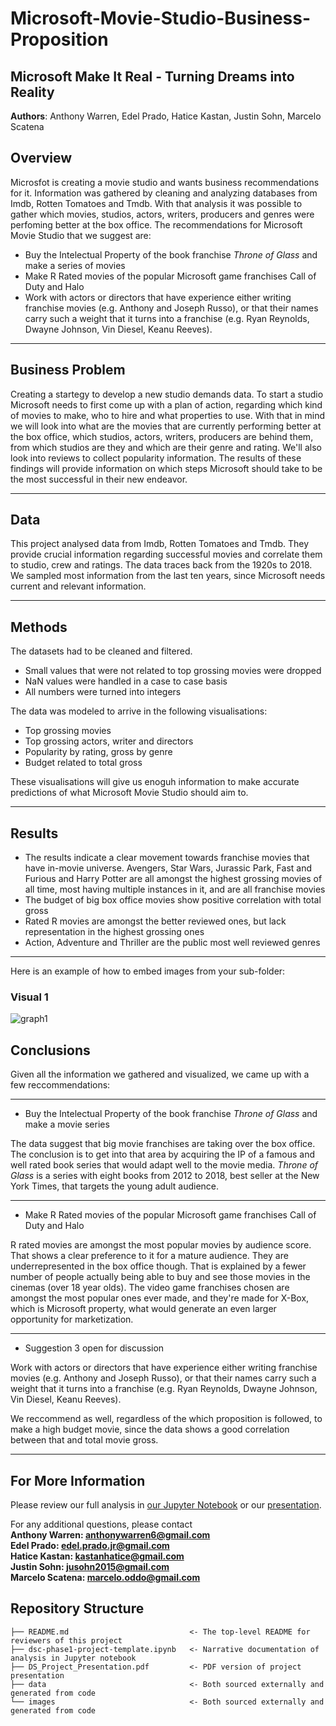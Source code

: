 # Microsoft-Movie-Studio-Business-Proposition

## Microsoft Make It Real - Turning Dreams into Reality

**Authors**: Anthony Warren, Edel Prado, Hatice Kastan, Justin Sohn, Marcelo Scatena

## Overview

Microsfot is creating a movie studio and wants business recommendations for it. Information was gathered by cleaning and analyzing databases from Imdb, Rotten Tomatoes and Tmdb. With that analysis it was possible to gather which movies, studios, actors, writers, producers and genres were perfoming better at the box office. The recommendations for Microsoft Movie Studio that we suggest are: 

* Buy the Intelectual Property of the book franchise *Throne of Glass* and make a series of movies
* Make R Rated movies of the popular Microsoft game franchises Call of Duty and Halo
* Work with actors or directors that have experience either writing franchise movies (e.g. Anthony and Joseph Russo), or that their names carry such a weight that it turns into a franchise (e.g. Ryan Reynolds, Dwayne Johnson, Vin Diesel, Keanu Reeves).
***

## Business Problem

Creating a startegy to develop a new studio demands data. To start a studio Microsoft needs to first come up with a plan of action, regarding which kind of movies to make, who to hire and what properties to use. With that in mind we will look into what are the movies that are currently performing better at the box office, which studios, actors, writers, producers are behind them, from which studios are they and which are their genre and rating. We'll also look into reviews to collect popularity information. The results of these findings will provide information on which steps Microsoft should take to be the most successful in their new endeavor.
***

## Data

This project analysed data from Imdb, Rotten Tomatoes and Tmdb. They provide crucial information regarding successful movies and correlate them to studio, crew and ratings. 
The data traces back from the 1920s to 2018. We sampled most information from the last ten years, since Microsoft needs current and relevant information.
***

## Methods

The datasets had to be cleaned and filtered. 
* Small values that were not related to top grossing movies were dropped
* NaN values were handled in a case to case basis
* All numbers were turned into integers

The data was modeled to arrive in the following visualisations:
* Top grossing movies
* Top grossing actors, writer and directors
* Popularity by rating, gross by genre
* Budget related to total gross

These visualisations will give us enoguh information to make accurate predictions of what Microsoft Movie Studio should aim to.
***

## Results

* The results indicate a clear movement towards franchise movies that have in-movie universe. Avengers, Star Wars, Jurassic Park, Fast and Furious and Harry Potter are all amongst the highest grossing movies of all time, most having multiple instances in it, and are all franchise movies
* The budget of big box office movies show positive correlation with total gross
* Rated R movies are amongst the better reviewed ones, but lack representation in the highest grossing ones
* Action, Adventure and Thriller are the public most well reviewed genres
***

Here is an example of how to embed images from your sub-folder:

### Visual 1
![graph1](./images/.Microsoft_logo.png)

## Conclusions

Given all the information we gathered and visualized, we came up with a few reccommendations:
***
* Buy the Intelectual Property of the book franchise *Throne of Glass* and make a movie series

The data suggest that big movie franchises are taking over the box office. The conclusion is to get into that area by acquiring the IP of a famous and well rated book series that would adapt well to the movie media.
*Throne of Glass* is a series with eight books from 2012 to 2018, best seller at the New York Times, that targets the young adult audience.
***
* Make R Rated movies of the popular Microsoft game franchises Call of Duty and Halo

R rated movies are amongst the most popular movies by audience score. That shows a clear preference to it for a mature audience. They are underrepresented in the box office though. That is explained by a fewer number of people actually being able to buy and see those movies in the cinemas (over 18 year olds).
The video game franchises chosen are amongst the most popular ones ever made, and they're made for X-Box, which is Microsoft property, what would generate an even larger opportunity for marketization.
***
* Suggestion 3 open for discussion 

Work with actors or directors that have experience either writing franchise movies (e.g. Anthony and Joseph Russo), or that their names carry such a weight that it turns into a franchise (e.g. Ryan Reynolds, Dwayne Johnson, Vin Diesel, Keanu Reeves).

We reccommend as well, regardless of the which proposition is followed, to make a high budget movie, since the data shows a good correlation between that and total movie gross.
***

## For More Information

Please review our full analysis in [our Jupyter Notebook](./dsc-phase1-project.ipynb) or our [presentation](./DS_Project_Presentation.pdf).

For any additional questions, please contact<br />
**Anthony Warren: anthonywarren6@gmail.com**<br />
**Edel Prado: edel.prado.jr@gmail.com**<br />
**Hatice Kastan: kastanhatice@gmail.com**<br />
**Justin Sohn: jusohn2015@gmail.com**<br />
**Marcelo Scatena: marcelo.oddo@gmail.com**<br />

## Repository Structure


```
├── README.md                           <- The top-level README for reviewers of this project
├── dsc-phase1-project-template.ipynb   <- Narrative documentation of analysis in Jupyter notebook
├── DS_Project_Presentation.pdf         <- PDF version of project presentation
├── data                                <- Both sourced externally and generated from code
└── images                              <- Both sourced externally and generated from code
```
